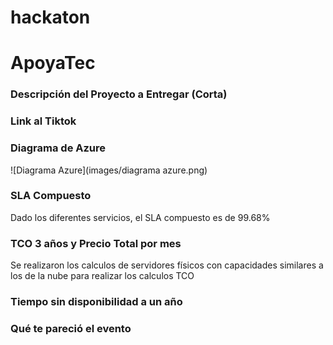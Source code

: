 # hackaton


# ApoyaTec

### Descripción del Proyecto a Entregar (Corta)

### Link al Tiktok

### Diagrama de Azure
![Diagrama Azure](images/diagrama azure.png)

### SLA Compuesto
Dado los diferentes servicios, el SLA compuesto es de 99.68%

### TCO 3 años y Precio Total por mes
Se realizaron los calculos de servidores físicos con capacidades similares a los de la nube para realizar los calculos TCO

### Tiempo sin disponibilidad a un año


### Qué te pareció el evento
